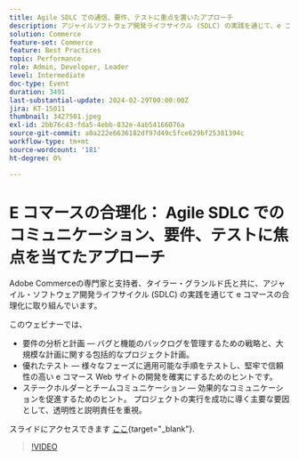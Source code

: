 ```yaml
---
title: Agile SDLC での通信、要件、テストに重点を置いたアプローチ
description: アジャイルソフトウェア開発ライフサイクル (SDLC) の実践を通じて、e コマースの合理化に取り組みます。  要件の分析と計画、バグと機能のバックログ管理の戦略、大規模なイニシアチブのプロジェクト計画、様々なフェーズに適した手順のテストに関するヒント、堅牢で信頼性の高い e コマース Web サイトの開発、効果的なコミュニケーションの促進に関するヒントを説明します。 プロジェクトを正常に実行するための主要な推進要因として、透明性と説明責任を重視します。スライドはこちらからご覧いただけます。
solution: Commerce
feature-set: Commerce
feature: Best Practices
topic: Performance
role: Admin, Developer, Leader
level: Intermediate
doc-type: Event
duration: 3491
last-substantial-update: 2024-02-29T00:00:00Z
jira: KT-15011
thumbnail: 3427501.jpeg
exl-id: 2bb76c43-fda5-4ebb-832e-4ab54166076a
source-git-commit: a0a222e6636182df97d49c5fce629bf25381394c
workflow-type: tm+mt
source-wordcount: '181'
ht-degree: 0%

---
```


# E コマースの合理化： Agile SDLC でのコミュニケーション、要件、テストに焦点を当てたアプローチ

Adobe Commerceの専門家と支持者、タイラー・グランルド氏と共に、アジャイル・ソフトウェア開発ライフサイクル (SDLC) の実践を通じて e コマースの合理化に取り組んでいます。

このウェビナーでは、

* 要件の分析と計画 — バグと機能のバックログを管理するための戦略と、大規模な計画に関する包括的なプロジェクト計画。
* 優れたテスト — 様々なフェーズに適用可能な手順をテストし、堅牢で信頼性の高い e コマース Web サイトの開発を確実にするためのヒントです。
* ステークホルダーとチームコミュニケーション — 効果的なコミュニケーションを促進するためのヒント。 プロジェクトの実行を成功に導く主要な要因として、透明性と説明責任を重視。

スライドにアクセスできます [ここ](../../assets/commerce/agile-sldc-slides.pdf){target="_blank"}.

>[!VIDEO](https://video.tv.adobe.com/v/3427501/?learn=on)
